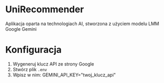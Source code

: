 # UniRecommender
Aplikacja oparta na technologiach AI, stworzona z użyciem modelu LMM Google Gemini 

# Konfiguracja
1. Wygeneruj klucz API ze strony Google 
2. Stwórz plik `.env`
3. Wpisz w nim: GEMINI_API_KEY="twoj_klucz_api"

